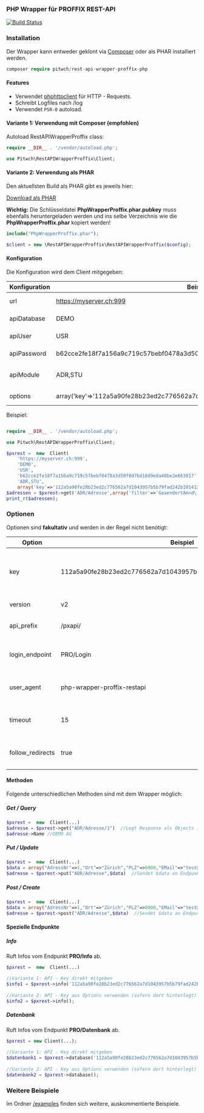 ### PHP Wrapper für PROFFIX REST-API

[![Build Status](https://travis-ci.org/pitwch/php-wrapper-proffix-restapi.svg?branch=master)](https://travis-ci.org/pitwch/php-wrapper-proffix-restapi)


### Installation
Der Wrapper kann entweder geklont via [Composer](https://getcomposer.org) oder als PHAR installiert werden.

```php
composer require pitwch/rest-api-wrapper-proffix-php
```

#### Features

- Verwendet [phphttpclient](http://phphttpclient.com) für HTTP - Requests.
- Schreibt Logfiles nach /log
- Verwendet `PSR-0` autoload.

#### Variante 1: Verwendung mit Composer (empfohlen)


Autoload RestAPIWrapperProffix class:

```php
require __DIR__ . '/vendor/autoload.php';

use Pitwch\RestAPIWrapperProffix\Client;


```

#### Variante 2: Verwendung als PHAR

Den aktuellsten Build als PHAR gibt es jeweils hier:

[Download als PHAR](https://github.com/pitwch/php-wrapper-proffix-restapi/releases/latest)

**Wichtig:** Die Schlüsseldatei **PhpWrapperProffix.phar.pubkey** muss ebenfalls heruntergeladen werden und ins selbe Verzeichnis wie die  **PhpWrapperProffix.phar** kopiert werden!

```php
include("PhpWrapperProffix.phar");

$client = new \RestAPIWrapperProffix\RestAPIWrapperProffix($config);
```

#### Konfiguration

Die Konfiguration wird dem Client mitgegeben:

| Konfiguration    | Beispiel                                                                         | Bemerkung                                        |
|------------------|----------------------------------------------------------------------------------|--------------------------------------------------|
| url              | https://myserver.ch:999                                                          | URL der REST-API **ohne pxapi/v2/**              |
| apiDatabase      | DEMO                                                                             | Name der Datenbank                               |
| apiUser          | USR                                                                              | Names des Benutzers                              |
| apiPassword      | b62cce2fe18f7a156a9c719c57bebf0478a3d50f0d7bd18d9e8a40be2e663017                 | SHA256-Hash des Benutzerpasswortes               |
| apiModule        | ADR,STU                                                                          | Benötigte Module (mit Komma getrennt)            |
| options          | array('key'=>'112a5a90fe28b23ed2c776562a7d1043957b5b79fad242b10141254b4de59028') | Optionen (Details unter Optionen)                |


Beispiel:
```php

require __DIR__ . '/vendor/autoload.php';

use Pitwch\RestAPIWrapperProffix\Client;

$pxrest =  new  Client(
    'https://myserver.ch:999',
    'DEMO',
    'USR',
    'b62cce2fe18f7a156a9c719c57bebf0478a3d50f0d7bd18d9e8a40be2e663017',
    'ADR,STU',
    array('key'=>'112a5a90fe28b23ed2c776562a7d1043957b5b79fad242b10141254b4de59028','limit'=>2));
$adressen = $pxrest->get('ADR/Adresse',array('filter'=>'GeaendertAm>d\'2018-05-17 14:54:56\'','depth'=>1,'fields'=>'AdressNr,Name,GeaendertAm'));;
print_r($adressen);
```
### Optionen

Optionen sind **fakultativ** und werden in der Regel nicht benötigt:

| Option           | Beispiel                                                         | Bemerkung                                                      |
|------------------|------------------------------------------------------------------|----------------------------------------------------------------|
| key              | 112a5a90fe28b23ed2c776562a7d1043957b5b79fad242b10141254b4de59028 | API-Key als SHA256 - Hash (kann auch direkt mitgegeben werden) |
| version          | v2                                                               | API-Version; Standard = v2                                     |
| api_prefix       | /pxapi/                                                          | Prefix für die API; Standard = /pxapi/                         |
| login_endpoint   | PRO/Login                                                        | Endpunkt für Login; Standard = PRO/Login                       |
| user_agent       | php-wrapper-proffix-restapi                                      | User Agent; Standard = php-wrapper-proffix-restapi             |
| timeout          | 15                                                               | Timeout für Curl in Sekunden; Standard = 15                    |
| follow_redirects | true                                                             | Weiterleitungen der API folgen; Standard = false               |

#### Methoden

Folgende unterschiedlichen Methoden sind mit dem Wrapper möglich:


##### Get / Query

```php
$pxrest =  new  Client(...)
$adresse = $pxrest->get("ADR/Adresse/1")  //Legt Response als Objects in $adresse ab
$adresse->Name //DEMO AG
```


##### Put / Update

```php
$pxrest =  new  Client(...)
$data = array("AdressNr"=>1,"Ort"=>"Zürich","PLZ"=>8000,"EMail"=>"test@test.com");
$adresse = $pxrest->put("ADR/Adresse",$data)  //Sendet $data an Endpunkt ADR/Adresse
```

##### Post / Create

```php
$pxrest =  new  Client(...)
$data = array("AdressNr"=>1,"Ort"=>"Zürich","PLZ"=>8000,"EMail"=>"test@test.com");
$adresse = $pxrest->post("ADR/Adresse",$data)  //Sendet $data an Endpunkt ADR/Adresse
```

#### Spezielle Endpunkte


##### Info

Ruft Infos vom Endpunkt **PRO/Info** ab.

```php
$pxrest =  new  Client(...)

//Variante 1: API - Key direkt mitgeben
$info1 = $pxrest->info('112a5a90fe28b23ed2c776562a7d1043957b5b79fad242b10141254b4de59028');
  
//Variante 2: API - Key aus Options verwenden (sofern dort hinterlegt)
$info2 = $pxrest->info();
```

##### Datenbank

Ruft Infos vom Endpunkt **PRO/Datenbank** ab.

```php
$pxrest = new Client(...);

//Variante 1: API - Key direkt mitgeben
$datenbank1 = $pxrest->database('112a5a90fe28b23ed2c776562a7d1043957b5b79fad242b10141254b4de59028');
  
//Variante 2: API - Key aus Options verwenden (sofern dort hinterlegt)
$datenbank2 = $pxrest->database();
  ```


### Weitere Beispiele

Im Ordner [/examples](https://github.com/pitwch/php-wrapper-proffix-restapi/tree/master/examples) finden sich weitere,
auskommentierte Beispiele.
